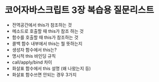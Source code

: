 # 코어자바스크립트 3장 복습용 질문리스트

- 전역공간에서 this가 참조하는 것
- 메소드로 호출할 때 this가 참조 하는 것
- 함수를 호출할 때 this가 참조하는 것
- 콜백 함수 내부에서 this는 뭘 뜻하는지
- 생성자 함수에서 this는?
- 명시적 this 바인딩 규칙
- call/apply/bind 차이
- 화살표 함수에서 this 설명 (왜 나왔는지 등)
- 화살표 함수쓰면 안되는 경우 3가지